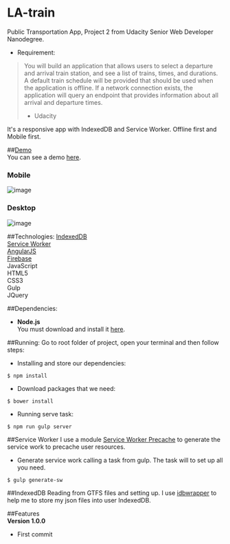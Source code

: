 # LA-train
Public Transportation App, Project 2 from Udacity Senior Web Developer Nanodegree.  
- Requirement:  
> You will build an application that allows users to select a departure and arrival train station, and see a list of trains, times, and durations. A default train schedule will be provided that should be used when the application is offline. If a network connection exists, the application will query an endpoint that provides information about all arrival and departure times.
> - Udacity


It's a responsive app with IndexedDB and Service Worker. Offline first and Mobile first.

##[Demo](https://udacitytwo.firebaseapp.com/#/dashboard)  
You can see a demo [here](https://udacitytwo.firebaseapp.com/#/dashboard).  

### Mobile  
![image](https://raw.githubusercontent.com/mortoni/LA-train/master/app/images/demo1.png)  
### Desktop  
![image](https://raw.githubusercontent.com/mortoni/LA-train/master/app/images/demo2.png)  

##Technologies:
[IndexedDB](https://developer.mozilla.org/en/docs/Web/API/IndexedDB_API)  
[Service Worker](https://developer.mozilla.org/en-US/docs/Web/API/Service_Worker_API)  
[AngularJS](https://angularjs.org/)  
[Firebase](https://www.firebase.com/)  
JavaScript  
HTML5  
CSS3  
Gulp  
JQuery  

##Dependencies:
- **Node.js**  
You must download and install it [here](https://nodejs.org/en/).  

##Running:
Go to root folder of project, open your terminal and then follow steps:  

- Installing and store our dependencies:
```{r, engine='bash', count_lines}
$ npm install
```

- Download packages that we need:  
```{r, engine='bash', count_lines}
$ bower install
```

- Running serve task:  
```{r, engine='bash', count_lines}
$ npm run gulp server
```

##Service Worker
I use a module [Service Worker Precache](https://github.com/GoogleChrome/sw-precache) to generate the service work to precache user resources.  

- Generate service work calling a task from gulp. The task will to set up all you need.  
```{r, engine='bash', count_lines}
$ gulp generate-sw
```

##IndexedDB
  Reading from GTFS files and setting up. I use [idbwrapper](https://github.com/jensarps/IDBWrapper) to help me to store my json files into user IndexedDB.  

##Features  
**Version 1.0.0**  
- First commit
